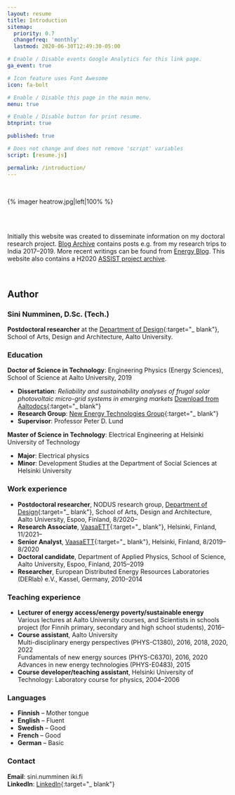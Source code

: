 ```yaml
---
layout: resume
title: Introduction
sitemap:
  priority: 0.7
  changefreq: 'monthly'
  lastmod: 2020-06-30T12:49:30-05:00

# Enable / Disable events Google Analytics for this link page.
ga_event: true

# Icon feature uses Font Awesome
icon: fa-bolt

# Enable / Disable this page in the main menu.
menu: true

# Enable / Disable button for print resume.
btnprint: true

published: true

# Does not change and does not remove 'script' variables
script: [resume.js]

permalink: /introduction/
---
```

<div style="clear:both;"></div>
<br>

{% imager heatrow.jpg|left|100% %}

<div style="clear:both;"></div>
<br>
<br>
<div style="clear:both;"></div>

Initially this website was created to disseminate information on my doctoral research project. [Blog Archive](https://sininumminen.fi/archive) contains posts e.g. from my research trips to India 2017–2019. More recent writings can be found from [Energy Blog](https://sininumminen.fi/blog). This website also contains a H2020 [ASSIST project archive](https://sininumminen.fi/Publications#publications_ASSIST).

<div style="clear:both;"></div>
<br>

<div style="clear:both;"></div>

## Author

### Sini Numminen, D.Sc. (Tech.)

**Postdoctoral researcher** at the [Department of Design](https://www.aalto.fi/en/department-of-design){:target="_ blank"}, School of Arts, Design and Architecture, Aalto University.<br>

### Education

**Doctor of Science in Technology**: Engineering Physics (Energy Sciences), School of Science at Aalto University, 2019<br>
* **Dissertation**: <i>Reliability and sustainability analyses of frugal solar photovoltaic micro-grid systems in emerging markets</i> [Download from Aaltodocs](https://aaltodoc.aalto.fi/handle/123456789/37842){:target="_ blank"}
* **Research Group**: [New Energy Technologies Group](http://newenergy.physics.aalto.fi){:target="_ blank"}<br>
* **Supervisor**: Professor Peter D. Lund<br>  

**Master of Science in Technology**: Electrical Engineering at Helsinki University of Technology<br>
* **Major**: Electrical physics
* **Minor**: Development Studies at the Department of Social Sciences at Helsinki University <br>

### Work experience

* **Postdoctoral researcher**, NODUS research group, [Department of Design](https://www.aalto.fi/en/department-of-design){:target="_ blank"}, School of Arts, Design and Architecture, Aalto University, Espoo, Finland, 8/2020–<br>
* **Research Associate**, [VaasaETT](http://www.vaasaett.com){:target="_ blank"}, Helsinki, Finland, 11/2021–<br>
* **Senior Analyst**, [VaasaETT](http://www.vaasaett.com){:target="_ blank"}, Helsinki, Finland, 8/2019–8/2020<br>
* **Doctoral candidate**, Department of Applied Physics, School of Science, Aalto University, Espoo, Finland, 2015–2019<br>
* **Researcher**, European Distributed Energy Resources Laboratories (DERlab) e.V., Kassel, Germany, 2010–2014<br>

### Teaching experience

* **Lecturer of energy access/energy poverty/sustainable energy**<br> Various lectures at Aalto University courses, and Scientists in schools project (for Finnih primary, secondary and high school students), 2016–
* **Course assistant**, Aalto University<br>
Multi-disciplinary energy perspectives (PHYS-C1380), 2016, 2018, 2020, 2022<br>
Fundamentals of new energy sources (PHYS-C6370), 2016, 2020<br>
Advances in new energy technologies (PHYS-E0483), 2015<br>
* **Course developer/teaching assistant**, Helsinki University of Technology: Laboratory course for physics, 2004–2006

### Languages

* **Finnish** – Mother tongue
* **English** – Fluent
* **Swedish** – Good
* **French** – Good
* **German** – Basic

### Contact
**Email**: sini.numminen iki.fi<br>
**LinkedIn**: [LinkedIn](http://linkedin.com/in/sininumminen){:target="_ blank"} <br>
